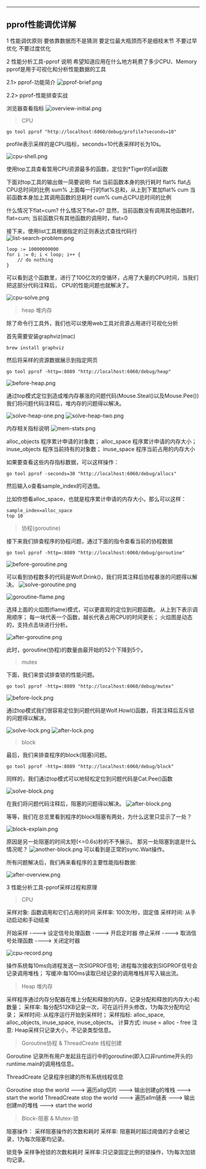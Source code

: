 
---
pprof性能调优详解
---

1 性能调优原则
要依靠数据而不是猜测
要定位最大瓶颈而不是细枝末节
不要过早优化
不要过度优化

2 性能分析工具-pprof
说明
希望知道应用在什么地方耗费了多少CPU、Memory
pprof是用于可视化和分析性能数据的工具

2.1> pprof-功能简介
![pprof-brief.png](images%2Fpprof-brief.png)

2.2> pprof-性能排查实战

浏览器查看指标
![overview-initial.png](images%2Foverview-initial.png)

> CPU
```shell
go tool pprof "http://localhost:6060/debug/profile?seconds=10"
```

profile表示采样的是CPU指标，seconds=10代表采样时长为10s。

![cpu-shell.png](images%2Fcpu-shell.png)

使用top工具查看暂用CPU资源最多的函数，定位到*Tiger的Eat函数

下面对top工具的输出做一简要说明:
flat 当前函数本身的执行耗时
flat% flat占CPU总时间的比例
sum% 上面每一行的flat%总和，从上到下累加flat%
cum  当前函数本身加上其调用函数的总耗时
cum% cum占CPU总时间的比例

什么情况下flat=cum? 什么情况下flat=0?
显然，当前函数没有调用其他函数时，flat=cum;
当前函数只有其他函数的调用时，flat=0

接下来，使用list工具根据指定的正则表达式查找代码行
![list-search-problem.png](images%2Flist-search-problem.png)

```golang
loop := 10000000000
for i := 0; i < loop; i++ {
    // do nothing
}
```
可以看到这个函数里，进行了100亿次的空循环，占用了大量的CPU时间，当我们把这部分代码注释后，
CPU的性能问题也就解决了。

![cpu-solve.png](images%2Fcpu-solve.png)


> heap 堆内存

除了命令行工具外，我们也可以使用web工具对资源占用进行可视化分析

首先需要安装graphviz(mac)
```shell
brew install graphviz
```

然后将采样的资源数据展示到指定网页

```shell
go tool pprof -http=:8089 "http://localhost:6060/debug/heap"
```

![before-heap.png](images%2Fbefore-heap.png)

通过top模式定位到造成堆内存暴涨的问题代码(Mouse.Steal()以及Mouse.Pee())
我们将问题代码注释后，堆内存的问题得以解决。

![solve-heap-one.png](images%2Fsolve-heap-one.png)
![solve-heap-two.png](images%2Fsolve-heap-two.png)

内存相关指标说明
![mem-stats.png](images%2Fmem-stats.png)

alloc_objects 程序累计申请的对象数；
alloc_space   程序累计申请的内存大小；
inuse_objects 程序当前持有的对象数；
inuse_space   程序当前占用的内存大小

如果要查看这些内存指标数据，可以这样操作：

```shell
go tool pprof -seconds=30 "http://localhost:6060/debug/allocs"
```
然后输入o查看sample_index的可选值。


比如你想看alloc_space，也就是程序累计申请的内存大小，那么可以这样：
```shell
sample_index=alloc_space
top 10
```

> 协程(goroutine)

接下来我们排查程序的协程问题，通过下面的指令查看当前的协程数据

```shell
go tool pprof -http=:8089 "http://localhost:6060/debug/goroutine"
```

![before-goroutine.png](images%2Fbefore-goroutine.png)

可以看到协程数多的代码是Wolf.Drink()，我们将其注释后协程暴涨的问题得以解决。
![solve-goroutine.png](images%2Fsolve-goroutine.png)

![goroutine-flame.png](images%2Fgoroutine-flame.png)

选择上面的火焰图(flame)模式，可以更直观的定位到问题函数。
从上到下表示调用顺序；
每一块代表一个函数，越长代表占用CPU的时间更长；
火焰图是动态的，支持点击块进行分析。

![after-goroutine.png](images%2Fafter-goroutine.png)

此时，goroutine(协程)的数量由最开始的52个下降到5个。

> mutex

下面，我们来尝试排查锁的性能问题。
```shell
go tool pprof -http=:8089 "http://localhost:6060/debug/mutex"
```

![before-lock.png](images%2Fbefore-lock.png)

通过top模式我们很容易定位到问题代码是Wolf.Howl()函数，将其注释后互斥锁的问题得以解决。

![solve-lock.png](images%2Fsolve-lock.png)
![after-lock.png](images%2Fafter-lock.png)

> block

最后，我们来排查程序的block(阻塞)问题。
```shell
go tool pprof -http=:8089 "http://localhost:6060/debug/block"
```

同样的，我们通过top模式可以地轻松定位到问题代码是Cat.Pee()函数

![solve-block.png](images%2Fsolve-block.png)

在我们将问题代码注释后，阻塞的问题得以解决。
![after-block.png](images%2Fafter-block.png)

等等，我们在总览里看到程序的block阻塞有两处，为什么这里只显示了一处？

![block-explain.png](images%2Fblock-explain.png)

原因是另一处阻塞的时间太短(<=0.6s)秒的不予展示。
那另一处阻塞到底是什么情况呢？
![another-block.png](images%2Fanother-block.png)
可以看到是正常的sync.Wait操作。

所有问题解决后，我们再来看程序的主要性能指标数据:

![after-overview.png](images%2Fafter-overview.png)

3 性能分析工具-pprof采样过程和原理

> CPU

采样对象: 函数调用和它们占用的时间
采样率: 100次/秒，固定值
采样时间: 从手动启动和手动结束

开始采样 ----> 设定信号处理函数 ----> 开启定时器
停止采样 ----> 取消信号处理函数 ----> 关闭定时器

![cpu-record.png](images%2Fcpu-record.png)

操作系统每10ms向进程发送一次SIGPROF信号;
进程每次接收到SIGPROF信号会记录调用堆栈；
写缓冲:每100ms读取已经记录的调用堆栈并写入输出流。

> Heap 堆内存

采样程序通过内存分配器在堆上分配和释放的内存，记录分配和释放的内存大小和数量；
采样率: 每分配512KB记录一次，可在运行开头修改，1为每次分配均记录；
采样时间: 从程序运行开始到采样时；
采样指标: alloc_space, alloc_objects, inuse_space, inuse_objects。
计算方式: inuse = alloc - free
注意: Heap采样只记录大小，不记录类型信息。

> Goroutine协程 & ThreadCreate 线程创建

Goroutine
记录所有用户发起且在运行中的goroutine(即入口非runtime开头的)
runtime.main的调用栈信息。

ThreadCreate
记录程序创建的所有系统线程信息

Goroutine  stop the world ---> 遍历allg切片 ---> 输出创建g的堆栈 ---> start the world
ThreadCreate  stop the world ---> 遍历allm链表 ---> 输出创建m的堆栈 ---> start the world

> Block-阻塞 & Mutex-锁

阻塞操作：
采样阻塞操作的次数和耗时
采样率: 阻塞耗时超过阈值的才会被记录，1为每次阻塞均记录。

锁竞争
采样争抢锁的次数和耗时
采样率:只记录固定比例的锁操作，1为每次加锁均记录。